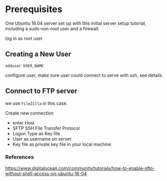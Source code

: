 # Prerequisites

One Ubuntu 16.04 server set up with this initial server setup tutorial, including a sudo non-root user and a firewall.

log in as root user

## Creating a New User

```
adduser USER_NAME
```
configure user, make sure user could connect to serve with ssh, see details


## Connect to FTP server

we use `FileZilla` in this case.

Create new connection

- enter Host
- SFTP SSH File Transfer Protocol
- Logon Type as Key file
- User as username on server
- Key file as private key file in your local machine

### References

https://www.digitalocean.com/community/tutorials/how-to-enable-sftp-without-shell-access-on-ubuntu-16-04
